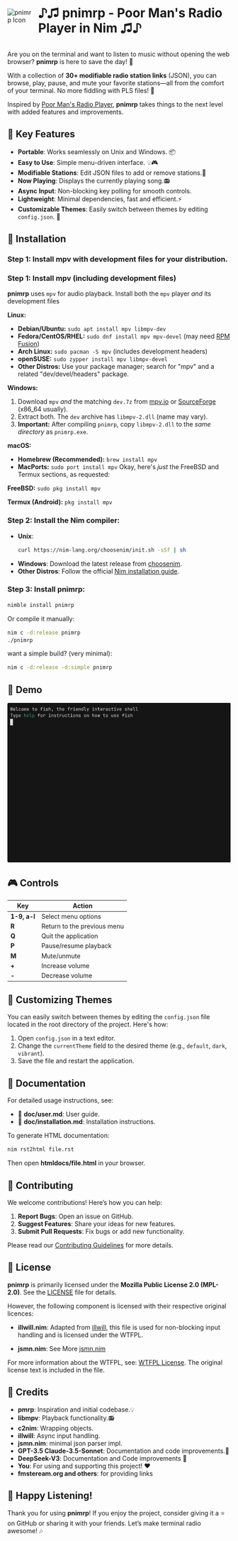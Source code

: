 <div style="display: flex; align-items: center;">
  <img src="https://github.com/bloomingchad/pnimrp/raw/main/web/ico.ico" alt="pnimrp Icon" width="90" style="margin-right: 10px;" />
  <h1>♪♫ pnimrp - Poor Man's Radio Player in Nim ♫♪</h1>
</div>

Are you on the terminal and want to listen to music without opening
the web browser? **pnimrp** is here to save the day! 🎉

With a collection of **30+ modifiable radio station links** (JSON),
you can browse, play, pause, and mute your favorite stations—all from
the comfort of your terminal. No more fiddling with PLS files! 🚀

Inspired by [Poor Man's Radio Player](https://github.com/hakerdefo/pmrp),
**pnimrp** takes things to the next level with added features and
improvements.

## 🌟 Key Features

- **Portable**: Works seamlessly on Unix and Windows. 📦
- **Easy to Use**: Simple menu-driven interface. 💡🎮
- **Modifiable Stations**: Edit JSON files to add or remove stations.🔧
- **Now Playing**: Displays the currently playing song.📻
- **Async Input**: Non-blocking key polling for smooth controls.
- **Lightweight**: Minimal dependencies, fast and efficient.⚡
- **Customizable Themes**: Easily switch between themes by editing `config.json`. 🎨

## 🚀 Installation

### Step 1: Install **mpv** with development files for your distribution.

### Step 1: Install **mpv** (including development files)

**pnimrp** uses `mpv` for audio playback.  Install both the `mpv` player *and*
  its development files

**Linux:**

*   **Debian/Ubuntu:**      `sudo apt install mpv libmpv-dev`
*   **Fedora/CentOS/RHEL:** `sudo dnf install mpv mpv-devel` (may need [RPM Fusion](https://rpmfusion.org/))
*   **Arch Linux:**         `sudo pacman -S mpv` (includes development headers)
*   **openSUSE:**           `sudo zypper install mpv libmpv-devel`
*   **Other Distros:** Use your package manager; search for "mpv" and a related "dev/devel/headers" package.

**Windows:**

1.  Download `mpv` *and* the matching `dev.7z` from [mpv.io](https://mpv.io/installation/) or [SourceForge](https://sourceforge.net/projects/mpv-player-windows/files/) (x86_64 usually).
2.  Extract both. The `dev` archive has `libmpv-2.dll` (name may vary).
3.  **Important:** After compiling `pnimrp`, copy `libmpv-2.dll` to the *same directory* as `pnimrp.exe`.

**macOS:**
*   **Homebrew (Recommended):** `brew install mpv`
*    **MacPorts:** `sudo port install mpv`
Okay, here's *just* the FreeBSD and Termux sections, as requested:

**FreeBSD:**
`sudo pkg install mpv`

**Termux (Android):**
```pkg install mpv```

### Step 2: Install the Nim compiler:

- **Unix**:
  ```bash
  curl https://nim-lang.org/choosenim/init.sh -sSf | sh
  ```
- **Windows**:
  Download the latest release from [choosenim](https://github.com/dom96/choosenim/releases).
- **Other Distros**:
  Follow the official [Nim installation guide](https://nim-lang.org/install.html).

### Step 3: Install **pnimrp**:
```bash
nimble install pnimrp
```

Or compile it manually:
```bash
nim c -d:release pnimrp
./pnimrp
```
want a simple build? (very minimal):
```bash
nim c -d:release -d:simple pnimrp
```

## 🎥 Demo

![pnimrp Demo](https://github.com/bloomingchad/pnimrp/raw/main/web/demo.gif)

## 🎮 Controls

| Key          | Action                      |
| ------------ | --------------------------- |
| **1-9, a-l** | Select menu options         |
| **R**        | Return to the previous menu |
| **Q**        | Quit the application        |
| **P**        | Pause/resume playback       |
| **M**        | Mute/unmute                 |
| **+**        | Increase volume             |
| **-**        | Decrease volume             |

## 🎨 Customizing Themes

You can easily switch between themes by editing the `config.json` file
located in the root directory of the project. Here's how:

1. Open `config.json` in a text editor.
2. Change the `currentTheme` field to the desired theme
   (e.g., `default`, `dark`, `vibrant`).
3. Save the file and restart the application.

## 📖 Documentation

For detailed usage instructions, see:
- 📄 **doc/user.md**: User guide.
- 📄 **doc/installation.md**: Installation instructions.

To generate HTML documentation:
```bash
nim rst2html file.rst
```

Then open **htmldocs/file.html** in your browser.

## 🤝 Contributing

We welcome contributions! Here’s how you can help:

1. **Report Bugs**: Open an issue on GitHub.
2. **Suggest Features**: Share your ideas for new features.
3. **Submit Pull Requests**: Fix bugs or add new functionality.

Please read our [Contributing Guidelines](CONTRIBUTING.md) for more details.

## 📜 License

**pnimrp** is primarily licensed under the **Mozilla Public License 2.0 (MPL-2.0)**.
See the [LICENSE](LICENSE) file for details.

However, the following component is licensed with their respective original licences:
- **illwill.nim**: Adapted from [illwill](https://github.com/johnnovak/illwill),
  this file is used for non-blocking input handling and is licensed under the WTFPL.

- **jsmn.nim**: See More [jsmn.nim](https://github.com/OpenSystemsLab/jsmn.nim)

For more information about the WTFPL, see: [WTFPL License](http://www.wtfpl.net/).
  The original license text is included in the file.

## 🙏 Credits

- **pmrp**: Inspiration and initial codebase.💡
- **libmpv**: Playback functionality.📻
- **c2nim**: Wrapping objects.
- **illwill**: Async input handling.
- **jsmn.nim**: minimal json parser impl.
- **GPT-3.5 Claude-3.5-Sonnet**: Documentation and code improvements.🤖
- **DeepSeek-V3**: Documentation and Code improvements 🥰
- **You**: For using and supporting this project! ❤️
- **fmsteream.org and others**: for providing links

## 🎉 Happy Listening!

Thank you for using **pnimrp**! If you enjoy the project, consider giving it a ⭐
on GitHub or sharing it with your friends. Let’s make terminal radio awesome! 🎶
